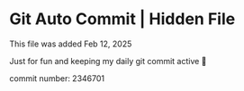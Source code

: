 # Git Auto Commit | Hidden File

This file was added Feb 12, 2025

Just for fun and keeping my daily git commit active 🤪

commit number: 2346701
